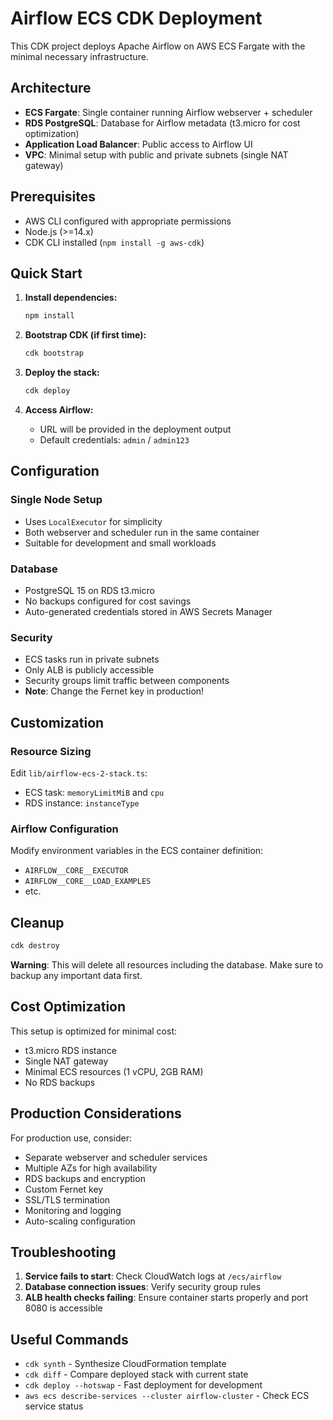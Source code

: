 # Airflow ECS CDK Deployment

This CDK project deploys Apache Airflow on AWS ECS Fargate with the minimal necessary infrastructure.

## Architecture

- **ECS Fargate**: Single container running Airflow webserver + scheduler
- **RDS PostgreSQL**: Database for Airflow metadata (t3.micro for cost optimization)
- **Application Load Balancer**: Public access to Airflow UI
- **VPC**: Minimal setup with public and private subnets (single NAT gateway)

## Prerequisites

- AWS CLI configured with appropriate permissions
- Node.js (>=14.x)
- CDK CLI installed (`npm install -g aws-cdk`)

## Quick Start

1. **Install dependencies:**
   ```bash
   npm install
   ```

2. **Bootstrap CDK (if first time):**
   ```bash
   cdk bootstrap
   ```

3. **Deploy the stack:**
   ```bash
   cdk deploy
   ```

4. **Access Airflow:**
   - URL will be provided in the deployment output
   - Default credentials: `admin` / `admin123`

## Configuration

### Single Node Setup
- Uses `LocalExecutor` for simplicity
- Both webserver and scheduler run in the same container
- Suitable for development and small workloads

### Database
- PostgreSQL 15 on RDS t3.micro
- No backups configured for cost savings
- Auto-generated credentials stored in AWS Secrets Manager

### Security
- ECS tasks run in private subnets
- Only ALB is publicly accessible
- Security groups limit traffic between components
- **Note**: Change the Fernet key in production!

## Customization

### Resource Sizing
Edit `lib/airflow-ecs-2-stack.ts`:
- ECS task: `memoryLimitMiB` and `cpu`
- RDS instance: `instanceType`

### Airflow Configuration
Modify environment variables in the ECS container definition:
- `AIRFLOW__CORE__EXECUTOR`
- `AIRFLOW__CORE__LOAD_EXAMPLES`
- etc.

## Cleanup

```bash
cdk destroy
```

**Warning**: This will delete all resources including the database. Make sure to backup any important data first.

## Cost Optimization

This setup is optimized for minimal cost:
- t3.micro RDS instance
- Single NAT gateway
- Minimal ECS resources (1 vCPU, 2GB RAM)
- No RDS backups

## Production Considerations

For production use, consider:
- Separate webserver and scheduler services
- Multiple AZs for high availability
- RDS backups and encryption
- Custom Fernet key
- SSL/TLS termination
- Monitoring and logging
- Auto-scaling configuration

## Troubleshooting

1. **Service fails to start**: Check CloudWatch logs at `/ecs/airflow`
2. **Database connection issues**: Verify security group rules
3. **ALB health checks failing**: Ensure container starts properly and port 8080 is accessible

## Useful Commands

- `cdk synth` - Synthesize CloudFormation template
- `cdk diff` - Compare deployed stack with current state
- `cdk deploy --hotswap` - Fast deployment for development
- `aws ecs describe-services --cluster airflow-cluster` - Check ECS service status
